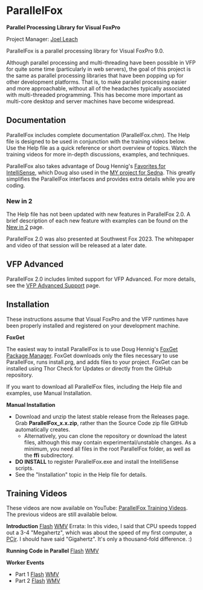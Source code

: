 # ParallelFox
**Parallel Processing Library for Visual FoxPro**

Project Manager: [Joel Leach](https://github.com/JoelLeach)

ParallelFox is a parallel processing library for Visual FoxPro 9.0.

Although parallel processing and multi-threading have been possible in VFP for quite some time (particularly in web servers), the goal of this project is the same as parallel processing libraries that have been popping up for other development platforms. That is, to make parallel processing easier and more approachable, without all of the headaches typically associated with multi-threaded programming. This has become more important as multi-core desktop and server machines have become widespread.

## Documentation
ParallelFox includes complete documentation (ParallelFox.chm).  The Help file is designed to be used in conjunction with the training videos below. Use the Help file as a quick reference or short overview of topics. Watch the training videos for more in-depth discussions, examples, and techniques.

ParallelFox also takes advantage of Doug Hennig's [Favorites for IntelliSense](https://doughennig.com/papers.aspx), which Doug also used in the [MY project for Sedna](https://github.com/VFPX/My). This greatly simplifies the ParallelFox interfaces and provides extra details while you are coding. 

### New in 2
The Help file has not been updated with new features in ParallelFox 2.0. A brief description of each new feature with examples can be found on the [New in 2](Newin2.md) page.

ParallelFox 2.0 was also presented at Southwest Fox 2023. The whitepaper and video of that session will be released at a later date.

## VFP Advanced
ParallelFox 2.0 includes limited support for VFP Advanced. For more details, see the [VFP Advanced Support](vfpa/README.md) page.

## Installation
These instructions assume that Visual FoxPro and the VFP runtimes have been properly installed and registered on your development machine.

**FoxGet**

The easiest way to install ParallelFox is to use Doug Hennig's [FoxGet Package Manager](https://github.com/DougHennig/FoxGet). FoxGet downloads only the files necessary to use ParallelFox, runs install.prg, and adds files to your project. FoxGet can be installed using Thor Check for Updates or directly from the GitHub repository. 

If you want to download all ParallelFox files, including the Help file and examples, use Manual Installation.

**Manual Installation**

- Download and unzip the latest stable release from the Releases page. Grab **ParallelFox_x.x.zip**, rather than the Source Code zip file GitHub automatically creates.
  - Alternatively, you can clone the repository or download the latest files, although this may contain experimental/unstable changes. As a minimum, you need all files in the root ParallelFox folder, as well as the **ffi** subdirectory.  
- **DO INSTALL** to register ParallelFox.exe and install the IntelliSense scripts.  
- See the "Installation" topic in the Help file for details.
## Training Videos
These videos are now available on YouTube: [ParallelFox Training Videos](https://www.youtube.com/watch?v=lXPrgN4CQs0&list=PLiJ9w2ByRUjYVO4mBFWgIW01ucjVpfQcQ). The previous videos are still available below.

**Introduction** [Flash](http://www.mbs-intl.com/vfpx/parallelfox/ParallelFox_Intro/ParallelFox_Intro.html) [WMV](http://www.mbs-intl.com/vfpx/parallelfox/ParallelFox_Intro/ParallelFox_Intro.wmv)
Errata: In this video, I said that CPU speeds topped out a 3-4 "Megahertz", which was about the speed of my first computer, a [PCjr](http://en.wikipedia.org/wiki/Pcjr).  I should have said "Gigahertz".  It's only a thousand-fold difference. :)

**Running Code in Parallel** [Flash](http://www.mbs-intl.com/vfpx/parallelfox/ParallelFox_Code/ParallelFox_Code.html) [WMV](http://www.mbs-intl.com/vfpx/parallelfox/ParallelFox_Code/ParallelFox_Code.wmv)

****Worker Events****
- Part 1 [Flash](http://www.mbs-intl.com/vfpx/parallelfox/ParallelFox_Events/ParallelFox_Events.html) [WMV](http://www.mbs-intl.com/vfpx/parallelfox/ParallelFox_Events/ParallelFox_Events.wmv)
- Part 2 [Flash](http://www.mbs-intl.com/vfpx/parallelfox/ParallelFox_Events_2/ParallelFox_Events_2.html) [WMV](http://www.mbs-intl.com/vfpx/parallelfox/ParallelFox_Events_2/ParallelFox_Events_2.wmv)